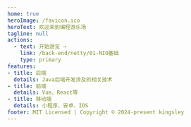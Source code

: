 ```yaml
---
home: true
heroImage: /favicon.ico
heroText: 欢迎来到编程游乐场
tagline: null
actions:
  - text: 开始游览 →
    link: /back-end/netty/01-NIO基础
    type: primary
features:
- title: 后端
  details: Java后端开发涉及的相关技术
- title: 前端
  details: Vue、React等
- title: 移动端
  details: 小程序、安卓、IOS
footer: MIT Licensed | Copyright © 2024-present kingsley
---
```

